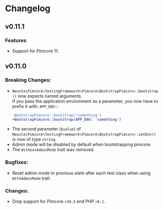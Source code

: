 # Changelog

## v0.11.1

### Features

- Support for Pimcore 11.

## v0.11.0

### Breaking Changes:

- `Neusta\Pimcore\TestingFramework\Pimcore\BootstrapPimcore::bootstrap()` now expects named arguments.<br>
  If you pass the application environment as a parameter, you now have to prefix it with: `APP_ENV:`:
  ```diff
  -BootstrapPimcore::bootstrap('something')
  +BootstrapPimcore::bootstrap(APP_ENV: 'something')
  ```
- The second parameter (`$value`) of `Neusta\Pimcore\TestingFramework\Pimcore\BootstrapPimcore::setEnv()`
  is now of type `string`.
- Admin mode will be disabled by default when bootstrapping pimcore.
- The `WithoutAdminMode` trait was removed.

### Bugfixes:

- Reset admin mode to previous state after each test class when using `WithAdminMode` trait.

### Changes:

- Drop support for Pimcore `<10.5` and PHP `<8.1`.
